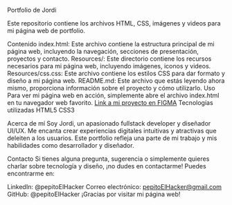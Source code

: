 Portfolio de Jordi

Este repositorio contiene los archivos HTML, CSS, imágenes y videos para mi página web de portfolio.



Contenido
index.html: Este archivo contiene la estructura principal de mi página web, incluyendo la navegación, secciones de presentación, proyectos y contacto.
Resources/: Este directorio contiene los recursos necesarios para mi página web, incluyendo imágenes, iconos y videos.
Resources/css.css: Este archivo contiene los estilos CSS para dar formato y diseño a mi página web.
README.md: Este archivo que estás leyendo ahora mismo, proporciona información sobre el proyecto y cómo utilizarlo.
Uso
Para ver mi página web en acción, simplemente abre el archivo index.html en tu navegador web favorito.
[Link a mi proyecto en FIGMA](https://www.figma.com/file/Or7FutuyC77FCcUo1vZqMV/Untitled?type=design&node-id=0%3A1&mode=design&t=F6pb36DMBB4ZqWeX-1 "Figma Project")
Tecnologías utilizadas
HTML5
CSS3


Acerca de mí
Soy Jordi, un apasionado fullstack developer y diseñador UI/UX. Me encanta crear experiencias digitales intuitivas y atractivas que deleiten a los usuarios. Este portfolio refleja una parte de mi trabajo y mis habilidades como desarrollador y diseñador.

Contacto
Si tienes alguna pregunta, sugerencia o simplemente quieres charlar sobre tecnología y diseño, ¡no dudes en contactarme! Puedes encontrarme en:

LinkedIn: @pepitoElHacker
Correo electrónico: pepitoElHacker@gmail.com
GitHub: @pepitoElHacker
¡Gracias por visitar mi página web!
